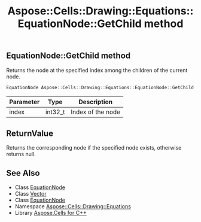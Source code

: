 ﻿---
title: Aspose::Cells::Drawing::Equations::EquationNode::GetChild method
linktitle: GetChild
second_title: Aspose.Cells for C++ API Reference
description: 'Aspose::Cells::Drawing::Equations::EquationNode::GetChild method. Returns the node at the specified index among the children of the current node in C++.'
type: docs
weight: 1200
url: /cpp/aspose.cells.drawing.equations/equationnode/getchild/
---
## EquationNode::GetChild method


Returns the node at the specified index among the children of the current node.

```cpp
EquationNode Aspose::Cells::Drawing::Equations::EquationNode::GetChild(int32_t index)
```


| Parameter | Type | Description |
| --- | --- | --- |
| index | int32_t | Index of the node |

## ReturnValue

Returns the corresponding node if the specified node exists, otherwise returns null.

## See Also

* Class [EquationNode](../)
* Class [Vector](../../../aspose.cells/vector/)
* Class [EquationNode](../)
* Namespace [Aspose::Cells::Drawing::Equations](../../)
* Library [Aspose.Cells for C++](../../../)
